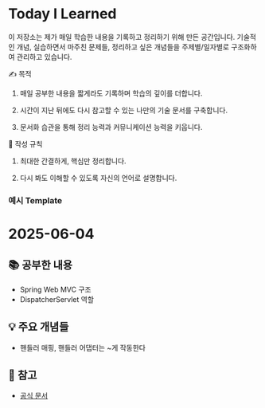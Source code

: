 # Today I Learned 
이 저장소는 제가 매일 학습한 내용을 기록하고 정리하기 위해 만든 공간입니다. 기술적인 개념, 실습하면서 마주친 문제들, 정리하고 싶은 개념들을 주제별/일자별로 구조화하여 관리하고 있습니다.

✍️ 목적 <br>

1. 매일 공부한 내용을 짧게라도 기록하며 학습의 깊이를 더합니다.

2. 시간이 지난 뒤에도 다시 참고할 수 있는 나만의 기술 문서를 구축합니다.

3. 문서화 습관을 통해 정리 능력과 커뮤니케이션 능력을 키웁니다.

📌 작성 규칙 <br>
1. 최대한 간결하게, 핵심만 정리합니다.

2. 다시 봐도 이해할 수 있도록 자신의 언어로 설명합니다.


### 예시 Template 

# 2025-06-04

## 📚 공부한 내용
- Spring Web MVC 구조
- DispatcherServlet 역할

## 💡 주요 개념들
- 핸들러 매핑, 핸들러 어댑터는 ~게 작동한다

## 🔗 참고
- [공식 문서](https://docs.spring.io/spring-framework/)
